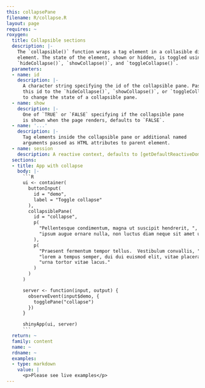 ```yaml
---
this: collapsePane
filename: R/collapse.R
layout: page
requires: ~
roxygen:
  title: Collapsible sections
  description: |-
    The `collapsible()` function wraps a tag element in a collasible div
    element. The state of the element, shown or hidden, is toggled using
    `hideCollapse()`, `showCollapse()`, and `toggleCollapse()`.
  parameters:
  - name: id
    description: |-
      A character string specifying the id of the collapsible pane. Pass
      this id to the `hideCollapse()`, `showCollapse()`, or `toggleCollapse()`
      to change the state of a collapsible pane.
  - name: show
    description: |-
      One of `TRUE` or `FALSE` specifying if the collapsible pane
      is shown when the page renders, defaults to `FALSE`.
  - name: '...'
    description: |-
      Tag elements inside the collapsible pane or additional named
      arguments passed as HTML attributes to parent element.
  - name: session
    description: A reactive context, defaults to [getDefaultReactiveDomain()](/yonder/0.0.5/getDefaultReactiveDomain.html).
  sections:
  - title: App with collapse
    body: |-
      ```R
      ui <- container(
        buttonInput(
          id = "demo",
          label = "Toggle collapse"
        ),
        collapsiblePane(
          id = "collapse",
          p(
            "Pellentesque condimentum, magna ut suscipit hendrerit, ",
            "ipsum augue ornare nulla, non luctus diam neque sit amet urna."
          ),
          p(
            "Praesent fermentum tempor tellus.  Vestibulum convallis, ",
            "lorem a tempus semper, dui dui euismod elit, vitae placerat ",
            "urna tortor vitae lacus."
          )
        )
      )

      server <- function(input, output) {
        observeEvent(input$demo, {
          togglePane("collapse")
        })
      }

      shinyApp(ui, server)
      ```
  return: ~
  family: content
  name: ~
  rdname: ~
  examples:
  - type: markdown
    value: |
      <p>Please see live examples</p>
---
```

